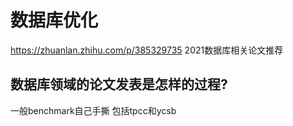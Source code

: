 # 数据库优化













https://zhuanlan.zhihu.com/p/385329735 2021数据库相关论文推荐

## 数据库领域的论文发表是怎样的过程?

一般benchmark自己手撕 包括tpcc和ycsb
